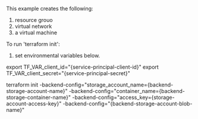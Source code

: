 
This example creates the following:
 1. resource grouo
 2. virtual network
 3. a virtual machine

To run 'terraform init':

 1. set environmental variables below.

export TF_VAR_client_id="{service-principal-client-id}"
export TF_VAR_client_secret="{service-principal-secret}"

terraform init -backend-config="storage_account_name={backend-storage-account-name}" -backend-config="container_name={backend-storage-container-name}" -backend-config="access_key={storage-account-access-key}" -backend-config="{backend-storage-account-blob-name}"

